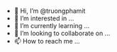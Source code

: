 - 👋 Hi, I’m @truongphamit
- 👀 I’m interested in ...
- 🌱 I’m currently learning ...
- 💞️ I’m looking to collaborate on ...
- 📫 How to reach me ...

<!---
truongphamit/truongphamit is a ✨ special ✨ repository because its `README.md` (this file) appears on your GitHub profile.
You can click the Preview link to take a look at your changes.
--->
